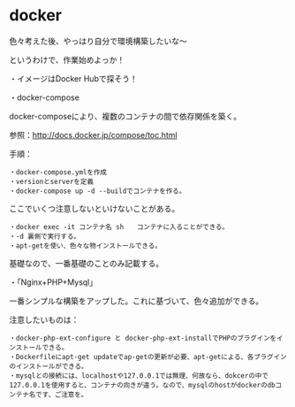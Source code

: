 # docker

色々考えた後、やっはり自分で環境構築したいな～

というわけで、作業始めよっか！

・イメージはDocker Hubで探そう！

・docker-compose

docker-composeにより、複数のコンテナの間で依存関係を築く。

参照：http://docs.docker.jp/compose/toc.html

手順：

    ・docker-compose.ymlを作成
    ・versionとserverを定義
    ・docker-compose up -d --buildでコンテナを作る。
    
ここでいくつ注意しないといけないことがある。

    ・docker exec -it コンテナ名 sh　　コンテナに入ることができる。
    ・-d 裏側で実行する。
    ・apt-getを使い、色々な物インストールできる。
    
基礎なので、一番基礎のことのみ記載する。

・「Nginx+PHP+Mysql」

一番シンプルな構築をアップした。これに基づいて、色々追加ができる。

注意したいものは：

    ・docker-php-ext-configure と docker-php-ext-installでPHPのブラグインをインストールできる。
    ・Dockerfileにapt-get updateでap-getの更新が必要、apt-getによる、各ブラグインのインストールができる。
    ・mysqlとの接続には、localhostや127.0.0.1では無理、何故なら、dokcerの中で127.0.0.1を使用すると、コンテナの向きが違う。なので、mysqlのhostがdockerのdbコンテナ名です、ご注意を。
